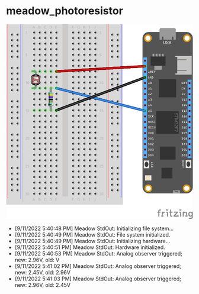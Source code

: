 # meadow_photoresistor

![Fritizing Sketch Image](Sketch_bb.png)

* [9/11/2022 5:40:48 PM] Meadow StdOut: Initializing file system...
* [9/11/2022 5:40:49 PM] Meadow StdOut: File system initialized.
* [9/11/2022 5:40:49 PM] Meadow StdOut: Initializing hardware...
* [9/11/2022 5:40:51 PM] Meadow StdOut: Hardware initialized.
* [9/11/2022 5:40:53 PM] Meadow StdOut: Analog observer triggered; new: 2.96V, old: V
* [9/11/2022 5:41:02 PM] Meadow StdOut: Analog observer triggered; new: 2.45V, old: 2.96V
* [9/11/2022 5:41:03 PM] Meadow StdOut: Analog observer triggered; new: 2.96V, old: 2.45V
